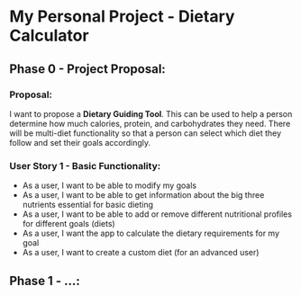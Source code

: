 # My Personal Project - Dietary Calculator

## Phase 0 - Project Proposal:

### Proposal:

I want to propose a **Dietary Guiding Tool**. 
This can be used to help a person determine how much calories, protein, and carbohydrates they need. 
There will be multi-diet functionality so that a person can select which diet they follow
and set their goals accordingly.

### User Story 1 - Basic Functionality:
- As a user, I want to be able to modify my goals
- As a user, I want to be able to get information about the big three nutrients essential for basic dieting
- As a user, I want to be able to add or remove different nutritional profiles for different goals (diets)
- As a user, I want the app to calculate the dietary requirements for my goal
- As a user, I want to create a custom diet (for an advanced user)

## Phase 1 - ...: